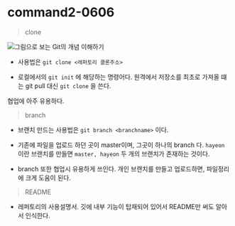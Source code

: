 # command2-0606

> clone

![그림으로 보는 Git의 개념 이해하기](https://t1.daumcdn.net/cfile/tistory/993CCF4B5F17C75211)



+ 사용법은 `git clone <레퍼토리 클론주소>`

+ 로컬에서의 `git init` 에 해당하는 명령어다.
원격에서 저장소를 최초로 가져올 떄는 git pull 대신 `git clone` 을 쓴다.

협업에 아주 유용하다.




> branch


+ 브랜치 만드는 사용법은 `git branch <branchname>` 이다.

+ 기존에 파일을 업로드 하던 곳이 master이며, 그곳이 하나의 branch 다.  `hayeon` 이란 브랜치를 만들면 `master, hayeon` 두 개의 브랜치가 존재하는 것이다.

+ branch 또한 협업시 유용하게 쓰인다. 개인 브랜치를 만들고 업로드하면, 파일정리에 크게 도움이 된다.



> README


+ 레퍼토리의 사용설명서. 깃에 내부 기능이 탑재되어 있어서 README만 써도 알아서 인식한다. 





